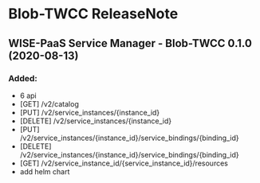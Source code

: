 #  Blob-TWCC ReleaseNote

## WISE-PaaS Service Manager - Blob-TWCC 0.1.0 (2020-08-13)

### Added:
- 6 api
- [GET] /v2/catalog
- [PUT] /v2/service_instances/{instance_id}
- [DELETE] /v2/service_instances/{instance_id}
- [PUT] /v2/service_instances/{instance_id}/service_bindings/{binding_id}
- [DELETE] /v2/service_instances/{instance_id}/service_bindings/{binding_id}
- [GET] /v2/service_instance_id/{service_instance_id}/resources
- add helm chart
